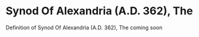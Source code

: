 # Synod Of Alexandria (A.D. 362), The
Definition of Synod Of Alexandria (A.D. 362), The coming soon
